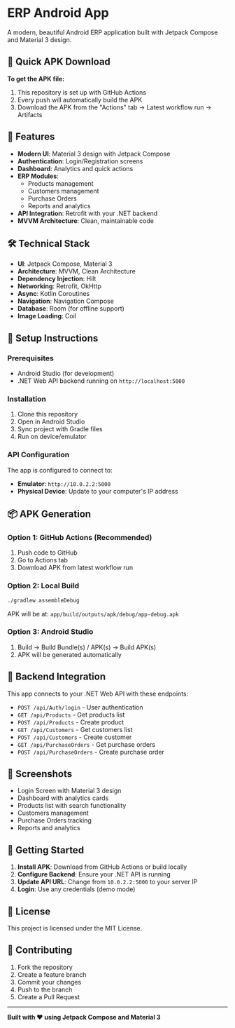 # ERP Android App

A modern, beautiful Android ERP application built with Jetpack Compose and Material 3 design.

## 🚀 Quick APK Download

**To get the APK file:**
1. This repository is set up with GitHub Actions
2. Every push will automatically build the APK
3. Download the APK from the "Actions" tab → Latest workflow run → Artifacts

## 📱 Features

- **Modern UI**: Material 3 design with Jetpack Compose
- **Authentication**: Login/Registration screens
- **Dashboard**: Analytics and quick actions
- **ERP Modules**: 
  - Products management
  - Customers management
  - Purchase Orders
  - Reports and analytics
- **API Integration**: Retrofit with your .NET backend
- **MVVM Architecture**: Clean, maintainable code

## 🛠️ Technical Stack

- **UI**: Jetpack Compose, Material 3
- **Architecture**: MVVM, Clean Architecture
- **Dependency Injection**: Hilt
- **Networking**: Retrofit, OkHttp
- **Async**: Kotlin Coroutines
- **Navigation**: Navigation Compose
- **Database**: Room (for offline support)
- **Image Loading**: Coil

## 🔧 Setup Instructions

### Prerequisites
- Android Studio (for development)
- .NET Web API backend running on `http://localhost:5000`

### Installation
1. Clone this repository
2. Open in Android Studio
3. Sync project with Gradle files
4. Run on device/emulator

### API Configuration
The app is configured to connect to:
- **Emulator**: `http://10.0.2.2:5000`
- **Physical Device**: Update to your computer's IP address

## 📦 APK Generation

### Option 1: GitHub Actions (Recommended)
1. Push code to GitHub
2. Go to Actions tab
3. Download APK from latest workflow run

### Option 2: Local Build
```bash
./gradlew assembleDebug
```
APK will be at: `app/build/outputs/apk/debug/app-debug.apk`

### Option 3: Android Studio
1. Build → Build Bundle(s) / APK(s) → Build APK(s)
2. APK will be generated automatically

## 🔗 Backend Integration

This app connects to your .NET Web API with these endpoints:
- `POST /api/Auth/login` - User authentication
- `GET /api/Products` - Get products list
- `POST /api/Products` - Create product
- `GET /api/Customers` - Get customers list
- `POST /api/Customers` - Create customer
- `GET /api/PurchaseOrders` - Get purchase orders
- `POST /api/PurchaseOrders` - Create purchase order

## 📱 Screenshots

- Login Screen with Material 3 design
- Dashboard with analytics cards
- Products list with search functionality
- Customers management
- Purchase Orders tracking
- Reports and analytics

## 🚀 Getting Started

1. **Install APK**: Download from GitHub Actions or build locally
2. **Configure Backend**: Ensure your .NET API is running
3. **Update API URL**: Change from `10.0.2.2:5000` to your server IP
4. **Login**: Use any credentials (demo mode)

## 📄 License

This project is licensed under the MIT License.

## 🤝 Contributing

1. Fork the repository
2. Create a feature branch
3. Commit your changes
4. Push to the branch
5. Create a Pull Request

---

**Built with ❤️ using Jetpack Compose and Material 3** 
